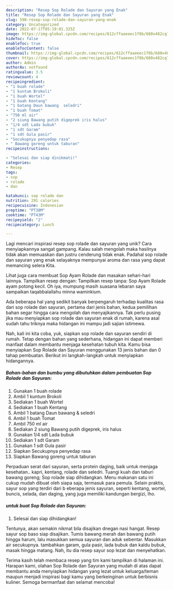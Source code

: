 ```yaml
---
description: "Resep Sop Rolade dan Sayuran yang Enak"
title: "Resep Sop Rolade dan Sayuran yang Enak"
slug: 598-resep-sop-rolade-dan-sayuran-yang-enak
category: Uncategorized
date: 2022-07-17T05:19:01.325Z
image: https://img-global.cpcdn.com/recipes/612cffaaeeec1f8b/680x482cq70/sop-rolade-dan-sayuran-foto-resep-utama.jpg
hideToc: false
enableToc: true
enableTocContent: false
thumbnail: https://img-global.cpcdn.com/recipes/612cffaaeeec1f8b/680x482cq70/sop-rolade-dan-sayuran-foto-resep-utama.jpg
cover: https://img-global.cpcdn.com/recipes/612cffaaeeec1f8b/680x482cq70/sop-rolade-dan-sayuran-foto-resep-utama.jpg
author: Admin
authorAv: notfound
ratingvalue: 3.5
reviewcount: 4
recipeingredient:
- "1 buah rolade"
- "1 kuntum Brokoli"
- "1 buah Wortel"
- "1 buah Kentang"
- "1 batang Daun bawang  seledri"
- "1 buah Tomat"
- "750 ml air"
- "2 siung Bawang putih digeprek iris halus"
- "1/4 sdt Lada bubuk"
- "1 sdt Garam"
- "1 sdt Gula pasir"
- "Secukupnya penyedap rasa"
- " Bawang goreng untuk taburan"
recipeinstructions:

- "Selesai dan siap dinikmati!"
categories:
- Resep
tags:
- sop
- rolade
- dan

katakunci: sop rolade dan 
nutrition: 291 calories
recipecuisine: Indonesian
preptime: "PT38M"
cooktime: "PT43M"
recipeyield: "2"
recipecategory: Lunch

---
```





Lagi mencari inspirasi resep sop rolade dan sayuran yang unik? Cara menyiapkannya sangat gampang. Kalau salah mengolah maka hasilnya tidak akan memuaskan dan justru cenderung tidak enak. Padahal sop rolade dan sayuran yang enak selayaknya mempunyai aroma dan rasa yang dapat memancing selera Kita.





Lihat juga cara membuat Sop Ayam Rolade dan masakan sehari-hari lainnya. Tampilkan resep dengan: Tampilkan resep tanpa: Sop Ayam Rolade ayam potong kecil. Oh iya, mumpung masih suasana lebaran saya sampaikan taqabbalallahu minna waminkium.

Ada beberapa hal yang sedikit banyak berpengaruh terhadap kualitas rasa dari sop rolade dan sayuran, pertama dari jenis bahan, kedua pemilihan bahan segar hingga cara mengolah dan menyajikannya. Tak perlu pusing jika mau menyiapkan sop rolade dan sayuran enak di rumah, karena asal sudah tahu triknya maka hidangan ini mampu jadi sajian istimewa.






Nah, kali ini kita coba, yuk, siapkan sop rolade dan sayuran sendiri di rumah. Tetap dengan bahan yang sederhana, hidangan ini dapat memberi manfaat dalam membantu menjaga kesehatan tubuh kita. Kamu bisa menyiapkan Sop Rolade dan Sayuran menggunakan 13 jenis bahan dan 0 tahap pembuatan. Berikut ini langkah-langkah untuk menyiapkan hidangannya.

<!--inarticleads1-->

##### Bahan-bahan dan bumbu yang dibutuhkan dalam pembuatan Sop Rolade dan Sayuran:

1. Gunakan 1 buah rolade
1. Ambil 1 kuntum Brokoli
1. Sediakan 1 buah Wortel
1. Sediakan 1 buah Kentang
1. Ambil 1 batang Daun bawang &amp; seledri
1. Ambil 1 buah Tomat
1. Ambil 750 ml air
1. Sediakan 2 siung Bawang putih digeprek, iris halus
1. Gunakan 1/4 sdt Lada bubuk
1. Sediakan 1 sdt Garam
1. Gunakan 1 sdt Gula pasir
1. Siapkan Secukupnya penyedap rasa
1. Siapkan  Bawang goreng untuk taburan


Perpaduan serat dari sayuran, serta protein daging, baik untuk menjaga kesehatan.. kapri, kentang, rolade dan seledri. Tuangi kuah dan taburi bawang goreng; Sop rolade siap dihidangkan. Menu makanan satu ini cukup mudah dibuat oleh siapa saja, termasuk para pemula. Selain praktis, sayur sop yang terdiri dari b eberapa jenis sayuran, seperti kentang, wortel, buncis, selada, dan daging, yang juga memiliki kandungan bergizi, lho. 

<!--inarticleads2-->

#####  untuk buat Sop Rolade dan Sayuran:


1. Selesai dan siap dihidangkan!

Tentunya, akan semakin nikmat bila disajikan dnegan nasi hangat. Resep sayur sop baso siap disajikan. Tumis bawang merah dan bawang putih hingga harum, lalu masukkan semua sayuran dan aduk sebentar. Masukkan air secukupnya. tambahkan garam, gula pasir, lada bubuk dan kaldu bubuk, masak hingga matang. Nah, itu dia resep sayur sop lezat dan menyehatkan. 

Terima kasih telah membaca resep yang tim kami tampilkan di halaman ini. Harapan kami, olahan Sop Rolade dan Sayuran yang mudah di atas dapat membantu anda menyiapkan hidangan yang lezat untuk keluarga/teman maupun menjadi inspirasi bagi kamu yang berkeinginan untuk berbisnis kuliner. Semoga bermanfaat dan selamat mencoba!
